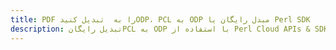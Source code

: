 ---title: PDF را به  تبدیل کنیدODP، PCL به ODP مبدل رایگان یا Perl SDKdescription: تبدیل رایگانPCL به ODP با استفاده از Perl Cloud APIs & SDK همچنین اسناد PDF را در Cloud ایجاد، ویرایش و رندر کنید.---